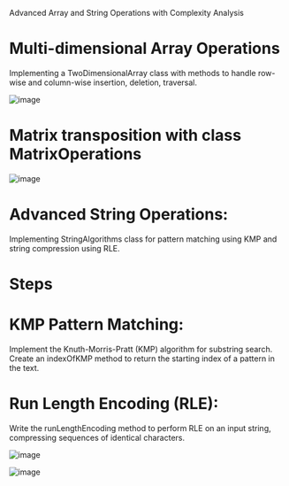 Advanced Array and String Operations with Complexity Analysis


# Multi-dimensional Array Operations

Implementing a TwoDimensionalArray class with methods to handle row-wise and column-wise insertion, deletion, traversal.

![image](https://github.com/user-attachments/assets/fc28d3b4-9f0a-4080-ac12-928d714980a7)

# Matrix transposition with class MatrixOperations

![image](https://github.com/user-attachments/assets/3035fe35-e509-494a-8cdd-5bd8c5d1589d)


# Advanced String Operations:
 Implementing StringAlgorithms class for pattern matching using KMP and string compression using RLE.

# Steps

# KMP Pattern Matching:

Implement the Knuth-Morris-Pratt (KMP) algorithm for substring search. Create an indexOfKMP method to return the starting index of a pattern in the text.

# Run Length Encoding (RLE):

Write the runLengthEncoding method to perform RLE on an input string, compressing sequences of identical characters.

![image](https://github.com/user-attachments/assets/b9d625ca-1af2-4a72-968e-cbd40d8ed5ad)

![image](https://github.com/user-attachments/assets/f84ff7c4-96ae-408c-8d7b-49b963d88860)






